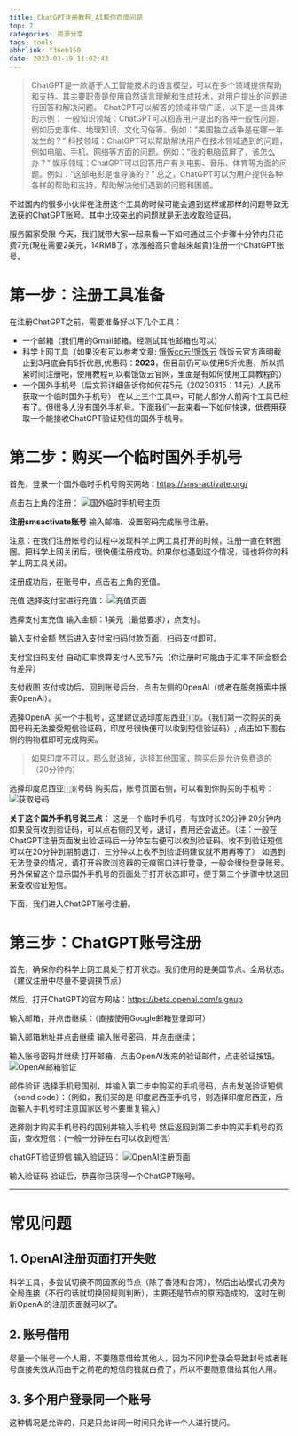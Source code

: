 ```yaml
---
title: ChatGPT注册教程_AI帮你百度问题
top: 7
categories: 资源分享
tags: tools
abbrlink: f36eb150
date: 2023-03-19 11:02:43
---
```


>ChatGPT是一款基于人工智能技术的语言模型，可以在多个领域提供帮助和支持。其主要职责是使用自然语言理解和生成技术，对用户提出的问题进行回答和解决问题。
ChatGPT可以解答的领域非常广泛，以下是一些具体的示例：
一般知识领域：ChatGPT可以回答用户提出的各种一般性问题，例如历史事件、地理知识、文化习俗等。例如：“美国独立战争是在哪一年发生的？”
科技领域：ChatGPT可以帮助解决用户在技术领域遇到的问题，例如电脑、手机、网络等方面的问题。例如：“我的电脑蓝屏了，该怎么办？”
娱乐领域：ChatGPT可以回答用户有关电影、音乐、体育等方面的问题。例如：“这部电影是谁导演的？”
总之，ChatGPT可以为用户提供各种各样的帮助和支持，帮助解决他们遇到的问题和困惑。

不过国内的很多小伙伴在注册这个工具的时候可能会遇到这样或那样的问题导致无法获的ChatGPT账号。其中比较突出的问题就是无法收取验证码。

服务国家受限
今天，我们就带大家一起来看一下如何通过三个步骤十分钟内只花费7元(現在需要2美元，14RMB了，水漲船高只會越來越貴)注册一个ChatGPT账号。

# 第一步：注册工具准备
在注册ChatGPT之前，需要准备好以下几个工具：

- 一个邮箱（我们用的Gmail邮箱，经测试其他邮箱也可以）
- 科学上网工具（如果没有可以参考文章: [饿饭cc云/饿饭云](https://efanccyun.org/aff.php?aff=6200) 饿饭云官方声明截止到3月底会有5折优惠,优惠码：**2023**，但目前仍可以使用5折优惠，所以抓紧时间注册吧，使用教程可以看饿饭云官网，里面是有如何使用工具教程的）
- 一个国外手机号（后文将详细告诉你如何花5元（20230315：14元）人民币获取一个临时国外手机号）
在以上三个工具中，可能大部分人前两个工具已经有了。但很多人没有国外手机号。下面我们一起来看一下如何快速，低费用获取一个能接收ChatGPT验证短信的国外手机号。

# 第二步：购买一个临时国外手机号
首先，登录一个国外临时手机号购买网站：<https://sms-activate.org/>

点击右上角的注册：
![国外临时手机号主页](https://s1.ax1x.com/2023/03/19/ppY3qZ6.png)


**注册smsactivate账号**
输入邮箱、设置密码完成账号注册。

注意：在我们注册账号的过程中发现科学上网工具打开的时候，注册一直在转圈圈。把科学上网关闭后，很快便注册成功。如果你也遇到这个情况，请也将你的科学上网工具关闭。

注册成功后，在账号中，点击右上角的充值。

充值
选择支付宝进行充值：
![充值页面](https://s1.ax1x.com/2023/03/19/ppY3Hqx.png)


选择支付宝充值
输入金额：1美元（最低要求），点支付。

输入支付金额
然后进入支付宝扫码付款页面，扫码支付即可。

支付宝扫码支付
自动汇率换算支付人民币7元（你注册时可能由于汇率不同金额会有差异）

支付截图
支付成功后，回到账号后台，点击左侧的OpenAI（或者在服务搜索中搜索OpenAI）。

选择OpenAI
买一个手机号，这里建议选印度尼西亚🇮🇩。（我们第一次购买的英国号码无法接受短信验证码，印度号很快便可以收到短信验证码）, 点击如下图右侧的购物框即可完成购买。
>如果印度不可以，那么就退掉，选择其他国家，购买后是允许免费退的（20分钟内）

选择印度尼西亚🇮🇩号码
购买后，账号页面右侧，可以看到你购买的手机号：
![获取号码](https://s1.ax1x.com/2023/03/19/ppY37s1.png)

**关于这个国外手机号说三点：**
这是一个临时手机号，有效时长20分钟
20分钟内如果没有收到验证码，可以点右侧的叉号，退订，费用还会返还。（注：一般在ChatGPT注册页面发出验证码后一分钟左右便可以收到验证码。收不到验证短信可以在20分钟到期前退订，三分钟以上收不到验证码建议就不用再等了）
如遇到无法登录的情况，请打开谷歌浏览器的无痕窗口进行登录，一般会很快登录账号。
另外保留这个显示国外手机号的页面处于打开状态即可，便于第三个步骤中快速回来查收验证短信。

下面，我们进入ChatGPT账号注册。

# 第三步：ChatGPT账号注册
首先，确保你的科学上网工具处于打开状态。我们使用的是美国节点、全局状态。（建议注册中尽量不要调换节点）

然后，打开ChatGPT的官方网站：<https://beta.openai.com/signup>

输入邮箱，并点击继续：（直接使用Google邮箱登录即可）

输入邮箱地址并点击继续
输入账号密码，并点击继续；


输入账号密码并继续
打开邮箱，点击OpenAI发来的验证邮件，点击验证按钮。
![OpenAI邮箱验证](https://s1.ax1x.com/2023/03/19/ppY3Iz9.png)

邮件验证
选择手机号国别，并输入第二步中购买的手机号码，点击发送验证短信（send code）：（例如，我们买的是 印度尼西亚手机号，则选择印度尼西亚，后面输入手机号时注意国家区号不要重复输入）

选择刚才购买手机号码的国别并输入手机号
然后返回到第二步中购买手机号的页面，查收短信：(一般一分钟左右可以收到短信）

chatGPT验证短信
输入验证码：
![OpenAI注册页面](https://s1.ax1x.com/2023/03/19/ppY3TMR.png)

输入验证码
验证后，恭喜你已获得一个ChatGPT账号。

------
# 常见问题
## 1. OpenAI注册页面打开失败
科学工具，多尝试切换不同国家的节点（除了香港和台湾），然后出站模式切换为全局连接（不行的话就切换回规则判断），主要还是节点的原因造成的，这时在刷新OpenAI的注册页面就可以了。
## 2. 账号借用
尽量一个账号一个人用，不要随意借给其他人，因为不同IP登录会导致封号或者账号直接失效从而由于之前花的短信的钱就白费了，所以不要随意借给其他人用。
## 3. 多个用户登录同一个账号
这种情况是允许的，只是只允许同一时间只允许一个人进行提问。

